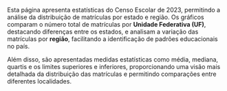 Esta página apresenta estatísticas do Censo Escolar de 2023, permitindo a análise da distribuição de matrículas por estado e região. Os gráficos comparam o número total de matrículas por **Unidade Federativa (UF)**, destacando diferenças entre os estados, e analisam a variação das matrículas por **região**, facilitando a identificação de padrões educacionais no país. 

Além disso, são apresentadas medidas estatísticas como média, mediana, quartis e os limites superiores e inferiores, proporcionando uma visão mais detalhada da distribuição das matrículas e permitindo comparações entre diferentes localidades.
